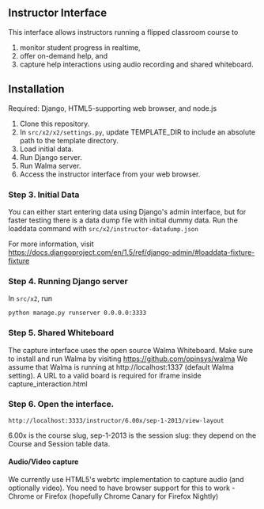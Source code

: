 ## Instructor Interface
This interface allows instructors running a flipped classroom course to 
1. monitor student progress in realtime, 
2. offer on-demand help, and 
3. capture help interactions using audio recording and shared whiteboard.

## Installation
Required: Django, HTML5-supporting web browser, and node.js

1. Clone this repository.
2. In `src/x2/x2/settings.py`, update TEMPLATE_DIR to include an absolute path to the template directory.
3. Load initial data.
4. Run Django server.
5. Run Walma server.
6. Access the instructor interface from your web browser.

### Step 3. Initial Data
You can either start entering data using Django's admin interface,
but for faster testing there is a data dump file with initial dummy data.
Run the loaddata command with `src/x2/instructor-datadump.json`

For more information, visit https://docs.djangoproject.com/en/1.5/ref/django-admin/#loaddata-fixture-fixture

### Step 4. Running Django server
In `src/x2`, run 

    python manage.py runserver 0.0.0.0:3333

### Step 5. Shared Whiteboard
The capture interface uses the open source Walma Whiteboard.
Make sure to install and run Walma by visiting https://github.com/opinsys/walma
We assume that Walma is running at http://localhost:1337 (default Walma setting).
A URL to a valid board is required for iframe inside capture_interaction.html

### Step 6. Open the interface.
    http://localhost:3333/instructor/6.00x/sep-1-2013/view-layout

6.00x is the course slug, sep-1-2013 is the session slug: they depend on the Course and Session table data.

#### Audio/Video capture
We currently use HTML5's webrtc implementation to capture audio (and optionally video).
You need to have browser support for this to work - Chrome or Firefox (hopefully Chrome Canary for Firefox Nightly)

